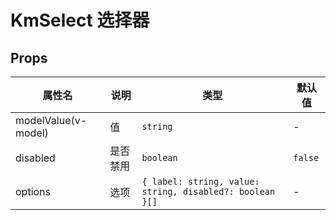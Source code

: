 # KmSelect 选择器

## Props

| 属性名              | 说明     | 类型                                                     | 默认值  |
| ------------------- | -------- | -------------------------------------------------------- | ------- |
| modelValue(v-model) | 值       | `string`                                                 | -       |
| disabled            | 是否禁用 | `boolean`                                                | `false` |
| options             | 选项     | `{ label: string, value: string, disabled?: boolean }[]` | -       |
